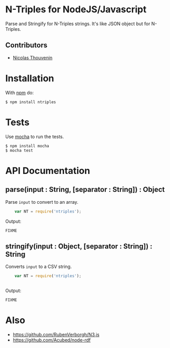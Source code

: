 # N-Triples for NodeJS/Javascript 

Parse and Stringify for N-Triples strings. It's like JSON object but for N-Triples.
 
## Contributors

  * [Nicolas Thouvenin](https://github.com/touv) 

# Installation

With [npm](http://npmjs.org) do:

    $ npm install ntriples


# Tests

Use [mocha](https://github.com/visionmedia/mocha) to run the tests.

    $ npm install mocha
    $ mocha test

# API Documentation

## parse(input : String, [separator : String]) : Object

Parse `input` to convert to an array.
```javascript
	var NT = require('ntriples');

```
Output:
	
	FIXME
	

## stringify(input : Object, [separator : String]) : String

Converts `input` to a CSV string. 

```javascript
	var NT = require('ntriples');
	
```
Output:
	
	FIXME


# Also

* https://github.com/RubenVerborgh/N3.js
* https://github.com/Acubed/node-rdf


